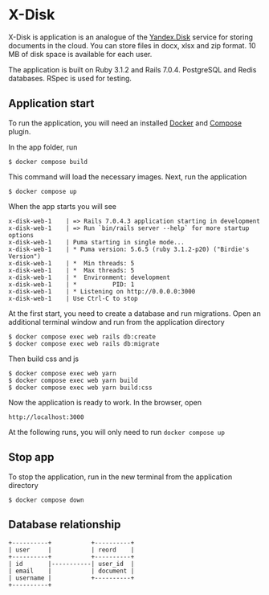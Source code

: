 # X-Disk

X-Disk is application is an analogue of the [Yandex.Disk](https://disk.yandex.ru/) service for storing documents in the cloud. You can store files in docx, xlsx and zip format. 10 MB of disk space is available for each user.

The application is built on Ruby 3.1.2 and Rails 7.0.4. PostgreSQL and Redis databases. RSpec is used for testing.

## Application start

To run the application, you will need an installed [Docker](https://docs.docker.com/engine/install/) and [Compose](https://docs.docker.com/compose/) plugin.

In the app folder, run

```
$ docker compose build
```

This command will load the necessary images. Next, run the application

```
$ docker compose up
```

When the app starts you will see

```
x-disk-web-1    | => Rails 7.0.4.3 application starting in development
x-disk-web-1    | => Run `bin/rails server --help` for more startup options
x-disk-web-1    | Puma starting in single mode...
x-disk-web-1    | * Puma version: 5.6.5 (ruby 3.1.2-p20) ("Birdie's Version")
x-disk-web-1    | *  Min threads: 5
x-disk-web-1    | *  Max threads: 5
x-disk-web-1    | *  Environment: development
x-disk-web-1    | *          PID: 1
x-disk-web-1    | * Listening on http://0.0.0.0:3000
x-disk-web-1    | Use Ctrl-C to stop
```

At the first start, you need to create a database and run migrations. Open an additional terminal window and run from the application directory

```
$ docker compose exec web rails db:create
$ docker compose exec web rails db:migrate
```

Then build css and js

```
$ docker compose exec web yarn
$ docker compose exec web yarn build
$ docker compose exec web yarn build:css
```

Now the application is ready to work. In the browser, open

```
http://localhost:3000
```

At the following runs, you will only need to run `docker compose up`

## Stop app

To stop the application, run in the new terminal from the application directory

```
$ docker compose down
```

## Database relationship

```
+----------+           +----------+
| user     |           | reord    |
+----------+           +----------+
| id       |-----------| user_id  |
| email    |           | document |
| username |           +----------+
+----------+
```
